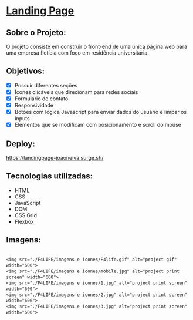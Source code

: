 # [Landing Page](https://landingpage-joaoneiva.surge.sh/)

## Sobre o Projeto:
O projeto consiste em construir o front-end de uma única página web para uma empresa fictícia com foco em residência universitária.

## Objetivos:
- [x]  Possuir diferentes seções
- [x]  Ícones clicáveis que direcionam para redes sociais
- [x]  Formulário de contato
- [x]  Responsividade
- [x]  Botões com lógica Javascript para enviar dados do usuário e limpar os inputs
- [x]  Elementos que se modificam com posicionamento e scroll do mouse

## Deploy:
https://landingpage-joaoneiva.surge.sh/

## Tecnologias utilizadas:
- HTML
- CSS
- JavaScript
- DOM
- CSS Grid
- Flexbox

## Imagens:
<div style="display: flex; justify-content: center; align-items: center; flex-direction: column;">

    <img src="./F4LIFE/imagens e icones/F4life.gif" alt="project gif" width="600">
    <img src="./F4LIFE/imagens e icones/mobile.jpg" alt="project print screen" width="600">  
    <img src="./F4LIFE/imagens e icones/1.jpg" alt="project print screen" width="600">  
    <img src="./F4LIFE/imagens e icones/2.jpg" alt="project print screen" width="600">  
    <img src="./F4LIFE/imagens e icones/3.jpg" alt="project print screen" width="600">  
</div>
